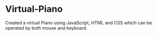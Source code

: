 # Virtual-Piano

Created a virtual Piano using JavaScript, HTML and CSS which can be operated by both mouse and keyboard.
